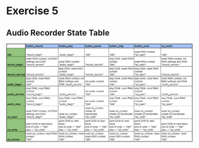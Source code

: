 # Exercise 5

## Audio Recorder State Table
![text](https://github.com/aaronv55/Making-Embedded-Systems-Class/blob/master/Homework/Week%204/Audio%20Recorder%20State%20Table.png)